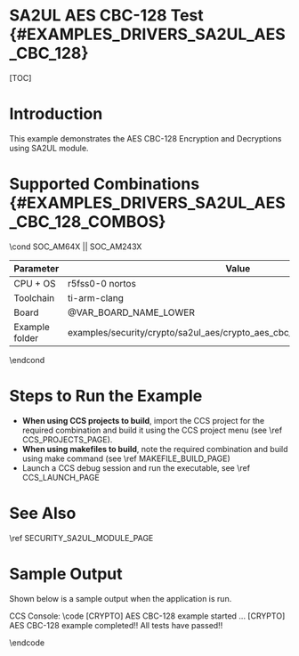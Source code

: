 # SA2UL AES CBC-128 Test {#EXAMPLES_DRIVERS_SA2UL_AES_CBC_128}

[TOC]

# Introduction

This example demonstrates the AES CBC-128 Encryption and Decryptions using SA2UL module.

# Supported Combinations {#EXAMPLES_DRIVERS_SA2UL_AES_CBC_128_COMBOS}

\cond SOC_AM64X || SOC_AM243X

 Parameter      | Value
 ---------------|-----------
 CPU + OS       | r5fss0-0 nortos
 Toolchain      | ti-arm-clang
 Board          | @VAR_BOARD_NAME_LOWER
 Example folder | examples/security/crypto/sa2ul_aes/crypto_aes_cbc_128/crypto_aes_cbc_128.c
\endcond

# Steps to Run the Example

- **When using CCS projects to build**, import the CCS project for the required combination
  and build it using the CCS project menu (see \ref CCS_PROJECTS_PAGE).
- **When using makefiles to build**, note the required combination and build using
  make command (see \ref MAKEFILE_BUILD_PAGE)
- Launch a CCS debug session and run the executable, see \ref CCS_LAUNCH_PAGE

# See Also

\ref SECURITY_SA2UL_MODULE_PAGE

# Sample Output

Shown below is a sample output when the application is run.


CCS Console:
\code
[CRYPTO] AES CBC-128 example started ...
[CRYPTO] AES CBC-128 example completed!!
All tests have passed!!

\endcode


